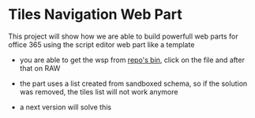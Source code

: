 Tiles Navigation Web Part
===============================================

This project will show how we are able to build powerfull web parts for office 365 using the script editor web part like a template

- you are able to get the wsp from [repo's bin](TilesWebPart_VS/TilesWebPart/bin), click on the file and after that on RAW
 
- the part uses a list created from sandboxed schema, so if the solution was removed, the tiles list will not work anymore
- a next version will solve this
